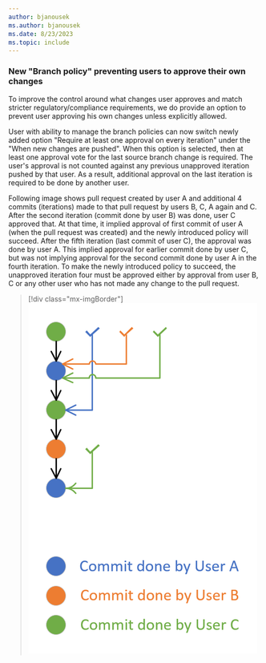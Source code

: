 ```yaml
---
author: bjanousek
ms.author: bjanousek
ms.date: 8/23/2023
ms.topic: include
---
```

### New "Branch policy" preventing users to approve their own changes

To improve the control around what changes user approves and match stricter regulatory/compliance requirements, we do provide an option to prevent user approving his own changes unless explicitly allowed.

User with ability to manage the branch policies can now switch newly added option "Require at least one approval on every iteration" under the "When new changes are pushed".
When this option is selected, then at least one approval vote for the last source branch change is required.
The user's approval is not counted against any previous unapproved iteration pushed by that user.
As a result, additional approval on the last iteration is required to be done by another user.

Following image shows pull request created by user A and additional 4 commits (iterations) made to that pull request by users B, C, A again and C.
After the second iteration (commit done by user B) was done, user C approved that.
At that time, it implied approval of first commit of user A (when the pull request was created) and the newly introduced policy will succeed.
After the fifth iteration (last commit of user C), the approval was done by user A.
This implied approval for earlier commit done by user C, but was not implying approval for the second commit done by user A in the fourth iteration.
To make the newly introduced policy to succeed, the unapproved iteration four must be approved either by approval from user B, C or any other user who has not made any change to the pull request.

> [!div class="mx-imgBorder"]
> ![Permission management image.](../../media/226-repos-01.png "image showing sequence of commits done by three users together with approval votes")
